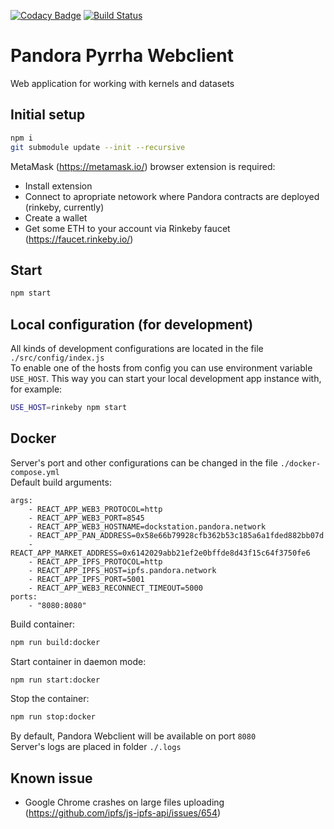 [![Codacy Badge](https://api.codacy.com/project/badge/Grade/5e195be0b5234b6c98870c504036bff0)](https://www.codacy.com/app/kostysh/pyrrha-webclient?utm_source=github.com&amp;utm_medium=referral&amp;utm_content=pandoraboxchain/pyrrha-webclient&amp;utm_campaign=Badge_Grade) [![Build Status](https://travis-ci.org/pandoraboxchain/pyrrha-webclient.svg?branch=master)](https://travis-ci.org/pandoraboxchain/pyrrha-webclient)  

# Pandora Pyrrha Webclient
Web application for working with kernels and datasets

## Initial setup 
```sh
npm i
git submodule update --init --recursive
```
MetaMask (https://metamask.io/) browser extension is required:
- Install extension
- Connect to apropriate netowork where Pandora contracts are deployed (rinkeby, currently)
- Create a wallet
- Get some ETH to your account via Rinkeby faucet (https://faucet.rinkeby.io/)

## Start 
```sh
npm start
```

## Local configuration (for development)
All kinds of development configurations are located in the file `./src/config/index.js`  
To enable one of the hosts from config you can use environment variable `USE_HOST`.
This way you can start your local development app instance with, for example:
```sh
USE_HOST=rinkeby npm start
```

## Docker
Server's port and other configurations can be changed in the file `./docker-compose.yml`   
Default build arguments:
```
args:
    - REACT_APP_WEB3_PROTOCOL=http
    - REACT_APP_WEB3_PORT=8545
    - REACT_APP_WEB3_HOSTNAME=dockstation.pandora.network
    - REACT_APP_PAN_ADDRESS=0x58e66b79928cfb362b53c185a6a1fded882bb07d
    - REACT_APP_MARKET_ADDRESS=0x6142029abb21ef2e0bffde8d43f15c64f3750fe6
    - REACT_APP_IPFS_PROTOCOL=http
    - REACT_APP_IPFS_HOST=ipfs.pandora.network
    - REACT_APP_IPFS_PORT=5001
    - REACT_APP_WEB3_RECONNECT_TIMEOUT=5000
ports:
    - "8080:8080"
```
Build container:
```sh
npm run build:docker
```
Start container in daemon mode:
```sh
npm run start:docker
```
Stop the container:  
```sh
npm run stop:docker
```
By default, Pandora Webclient will be available on port `8080`  
Server's logs are placed in folder `./.logs`

## Known issue
- Google Chrome crashes on large files uploading (https://github.com/ipfs/js-ipfs-api/issues/654)
